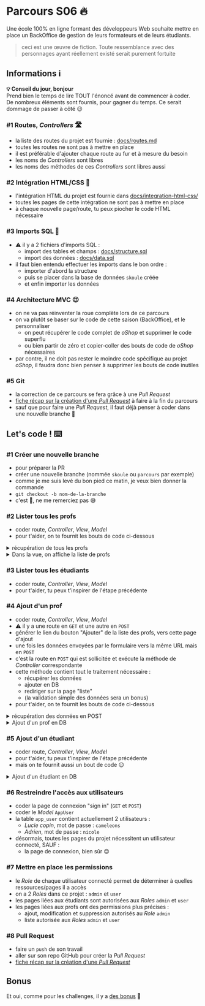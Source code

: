 # Parcours S06 :fire:

Une école 100% en ligne formant des développeurs Web souhaite mettre en place un BackOffice de gestion de leurs formateurs et de leurs étudiants.

> ceci est une œuvre de fiction. Toute ressemblance avec des personnages ayant réellement existé serait purement fortuite

## Informations :information_source:

**:bulb: Conseil du jour, bonjour**  
Prend bien le temps de lire TOUT l'énoncé avant de commencer à coder.  
De nombreux éléments sont fournis, pour gagner du temps. Ce serait dommage de passer à côté :wink:

### #1 Routes, _Controllers_ :motorway:

- la liste des routes du projet est fournie : [docs/routes.md](docs/routes.md)
- toutes les routes ne sont pas à mettre en place
- il est préférable d'ajouter chaque route au fur et à mesure du besoin
- les noms de _Controllers_ sont libres
- les noms des méthodes de ces _Controllers_ sont libres aussi

### #2 Intégration HTML/CSS :lipstick:

- l'intégration HTML du projet est fournie dans [docs/integration-html-css/](docs/integration-html-css/)
- toutes les pages de cette intégration ne sont pas à mettre en place
- à chaque nouvelle page/route, tu peux piocher le code HTML nécessaire

### #3 Imports SQL :floppy_disk:

- :warning: il y a 2 fichiers d'imports SQL :
  - import des tables et champs : [docs/structure.sql](docs/structure.sql)
  - import des données : [docs/data.sql](docs/data.sql)
- il faut bien entendu effectuer les imports dans le bon ordre :
  - importer d'abord la structure
  - puis se placer dans la base de données `skoule` créée
  - et enfin importer les données

### #4 Architecture MVC :heart_eyes:

- on ne va pas réinventer la roue complète lors de ce parcours
- on va plutôt se baser sur le code de cette saison (BackOffice), et le personnaliser
   - on peut récupérer le code complet de _oShop_ et supprimer le code superflu
   - ou bien partir de zéro et copier-coller des bouts de code de _oShop_ nécessaires
- par contre, il ne doit pas rester le moindre code spécifique au projet _oShop_, il faudra donc bien penser à supprimer les bouts de code inutiles

### #5 Git

- la correction de ce parcours se fera grâce à une _Pull Request_
- [fiche récap sur la création d'une _Pull Request_](https://kourou.oclock.io/ressources/fiche-recap/pull-request/) à faire à la fin du parcours
- sauf que pour faire une _Pull Request_, il faut déjà penser à coder dans une nouvelle branche :thinking:

## Let's code ! :keyboard:

### #1 Créer une nouvelle branche

- pour préparer la PR
- créer une nouvelle branche (nommée `skoule` ou `parcours` par exemple)
- comme je me suis levé du bon pied ce matin, je veux bien donner la commande
- `git checkout -b nom-de-la-branche`
- c'est :gift:, ne me remerciez pas :sweat_smile:

### #2 Lister tous les profs

- coder route, _Controller_, _View_, _Model_
- pour t'aider, on te fournit les bouts de code ci-dessous

<details><summary>récupération de tous les profs</summary>

```php
// On commence par récupérer tous les Models Teachers
// pour transmettre ensuite à la view
$teachersList = Teacher::findAll();
```

</details>

<details><summary>Dans la vue, on affiche la liste de profs</summary>

```html
<table class="table table-hover mt-4">
    <thead>
        <tr>
            <th scope="col">#</th>
            <th scope="col">Prénom</th>
            <th scope="col">Nom</th>
            <th scope="col">Titre</th>
            <th scope="col"></th>
        </tr>
    </thead>
    <tbody>
        <?php foreach ($teachersList as $currentTeacher) : ?>
        <tr>
            <th scope="row"><?= $currentTeacher->getId() ?></th>
            <td><?= $currentTeacher->getFirstname() ?></td>
            <td><?= $currentTeacher->getLastname() ?></td>
            <td><?= $currentTeacher->getJob() ?></td>
            <td class="text-right">
                <a href="todo" class="btn btn-sm btn-warning">
                    <i class="fa fa-pencil-square-o" aria-hidden="true"></i>
                </a>
                <div class="btn-group">
                    <button type="button" class="btn btn-sm btn-danger dropdown-toggle"
                        data-toggle="dropdown" aria-haspopup="true" aria-expanded="false">
                        <i class="fa fa-trash-o" aria-hidden="true"></i>
                    </button>
                    <div class="dropdown-menu">
                        <a class="dropdown-item" href="todo">Oui, je veux supprimer</a>
                        <a class="dropdown-item" href="#" data-toggle="dropdown">Oups !</a>
                    </div>
                </div>
            </td>
        </tr>
        <?php endforeach ?>
    </tbody>
</table>
```

</details>


### #3 Lister tous les étudiants

- coder route, _Controller_, _View_, _Model_
- pour t'aider, tu peux t'inspirer de l'étape précédente

### #4 Ajout d'un prof

- coder route, _Controller_, _View_, _Model_
- :warning: il y a une route en `GET` et une autre en `POST`
- générer le lien du bouton "Ajouter" de la liste des profs, vers cette page d'ajout
- une fois les données envoyées par le formulaire vers la même URL mais en `POST`
- c'est la route en `POST` qui est sollicitée et exécute la méthode de _Controller_ correspondante
- cette méthode contient tout le traitement nécessaire :
  - récupérer les données
  - ajouter en DB
  - rediriger sur la page "liste"
  - (la validation simple des données sera un bonus)
- pour t'aider, on te fournit les bouts de code ci-dessous

<details><summary>récupération des données en POST</summary>

**Première façon : avec filter_input()**

```php
// On récupère les données
$firstname = filter_input(INPUT_POST, 'firstname');
$lastname = filter_input(INPUT_POST, 'lastname');
$job = filter_input(INPUT_POST, 'job');
$status = filter_input(INPUT_POST, 'status', FILTER_VALIDATE_INT);
```

**Deuxième façon : avec $_POST et les conditions ternaires**

```php
// On récupère les données
$firstname = isset($_POST['firstname']) ? $_POST['firstname'] : '';
$lastname = isset($_POST['lastname']) ? $_POST['lastname'] : '';
$job = isset($_POST['job']) ? $_POST['job'] : '';
$status = isset($_POST['status']) ? intval($_POST['status']) : 0;
```

</details>

<details><summary>Ajout d'un prof en DB</summary>

```php
// On crée un nouveau Model
$teacher = new Teacher();

// On renseigne les propriétés
$teacher->setFirstname($firstname);
$teacher->setLastname($lastname);
$teacher->setJob($job);
$teacher->setStatus($status);

// On sauvegarde en DB
if ($teacher->save()) {
    // TODO rediriger vers la page liste
}
```

</details>

### #5 Ajout d'un étudiant

- coder route, _Controller_, _View_, _Model_
- pour t'aider, tu peux t'inspirer de l'étape précédente
- mais on te fournit aussi un bout de code :wink:

<details><summary>Ajout d'un étudiant en DB</summary>

```php
// On crée un nouveau Model
$student = new Student();

// On renseigne les propriétés
$student->setFirstname($firstname);
$student->setLastname($lastname);
$student->setTeacherId($teacherId);
$student->setStatus($status);

// On sauvegarde en DB
if ($student->save()) {
    // TODO rediriger vers la page liste
}
```

</details>

### #6 Restreindre l'accès aux utilisateurs

- coder la page de connexion "sign in" (`GET` et `POST`)
- coder le _Model_ `AppUser`
- la table `app_user` contient actuellement 2 utilisateurs :
  - _Lucie copin_, mot de passe : `cameleons`
  - _Adrien_, mot de passe : `nicole`
- désormais, toutes les pages du projet nécessitent un utilisateur connecté, SAUF :
  - la page de connexion, bien sûr :wink:

### #7 Mettre en place les permissions

- le _Role_ de chaque utilisateur connecté permet de déterminer à quelles ressources/pages il a accès
- on a 2 _Roles_ dans ce projet : `admin` et `user`
- les pages liées aux étudiants sont autorisées aux _Roles_ `admin` et `user`
- les pages liées aux profs ont des permissions plus précises :
  - ajout, modification et suppression autorisés au _Role_ `admin`
  - liste autorisée aux _Roles_ `admin` et `user`

### #8 Pull Request

- faire un `push` de son travail
- aller sur son repo GitHub pour créer la _Pull Request_
- [fiche récap sur la création d'une _Pull Request_](https://kourou.oclock.io/ressources/fiche-recap/pull-request/)

## Bonus

Et oui, comme pour les challenges, il y a [des bonus](bonus.md) :tada:
